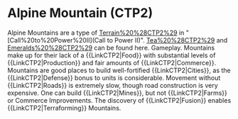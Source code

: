 # Alpine Mountain (CTP2)

Alpine Mountains are a type of [Terrain%20%28CTP2%29](terrain) in "[Call%20to%20Power%20II](Call to Power II)". [Tea%20%28CTP2%29](Tea) and [Emeralds%20%28CTP2%29](Emeralds) can be found here.
Gameplay.
Mountains make up for their lack of a {{LinkCTP2|Food}} with substantial levels of {{LinkCTP2|Production}} and fair amounts of {{LinkCTP2|Commerce}}. Mountains are good places to build well-fortified {{LinkCTP2|Cities}}, as the {{LinkCTP2|Defense}} bonus to units is considerable. Movement without {{LinkCTP2|Roads}} is extremely slow, though road construction is very expensive. One can build {{LinkCTP2|Mines}}, but not {{LinkCTP2|Farms}} or Commerce Improvements.
The discovery of {{LinkCTP2|Fusion}} enables {{LinkCTP2|Terraforming}} Mountains.